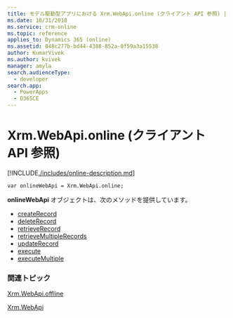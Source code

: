```yaml
---
title: モデル駆動型アプリにおける Xrm.WebApi.online (クライアント API 参照) | Microsoft Docs
ms.date: 10/31/2018
ms.service: crm-online
ms.topic: reference
applies_to: Dynamics 365 (online)
ms.assetid: 848c277b-bd44-4388-852a-0f59a3a15538
author: KumarVivek
ms.author: kvivek
manager: amyla
search.audienceType:
  - developer
search.app:
  - PowerApps
  - D365CE
---
```

# <a name="xrmwebapionline-client-api-reference"></a>Xrm.WebApi.online (クライアント API 参照)



[!INCLUDE[./includes/online-description.md](./includes/online-description.md)] 

`var onlineWebApi = Xrm.WebApi.online;`

**onlineWebApi** オブジェクトは、次のメソッドを提供しています。

- [createRecord](createRecord.md)
- [deleteRecord](deleteRecord.md)
- [retrieveRecord](retrieveRecord.md)
- [retrieveMultipleRecords](retrieveMultipleRecords.md)
- [updateRecord](updateRecord.md)
- [execute](execute.md)
- [executeMultiple](executeMultiple.md)

### <a name="related-topics"></a>関連トピック

[Xrm.WebApi.offline](offline.md)

[Xrm.WebApi](../xrm-webapi.md)




